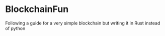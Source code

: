 # BlockchainFun
Following a guide for a very simple blockchain but writing it in Rust instead of python

